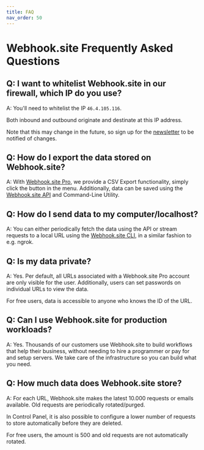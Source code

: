 ```yaml
---
title: FAQ
nav_order: 50
---
```


# Webhook.site Frequently Asked Questions

## Q: I want to whitelist Webhook.site in our firewall, which IP do you use?

A: You'll need to whitelist the IP `46.4.105.116`. 

Both inbound and outbound originate and destinate at this IP address.

Note that this may change in the future, so sign up for the [newsletter](news.markdown) to be notified of changes.


## Q: How do I export the data stored on Webhook.site?

A: With [Webhook.site Pro](pro.markdown), we provide a CSV Export functionality, simply click the button in the menu. Additionally, data can be saved using the [Webhook.site API](api/about.md) and Command-Line Utility.

## Q: How do I send data to my computer/localhost?

A: You can either periodically fetch the data using the API or stream requests to a local URL using the [Webhook.site CLI](cli.md), in a similar fashion to e.g. ngrok.

## Q: Is my data private?

A: Yes. Per default, all URLs associated with a Webhook.site Pro account are only visible for the user. Additionally, users can set passwords on individual URLs to view the data.

For free users, data is accessible to anyone who knows the ID of the URL.

## Q: Can I use Webhook.site for production workloads?

A: Yes. Thousands of our customers use Webhook.site to build workflows that help their business, without needing to hire a programmer or pay for and setup servers. We take care of the infrastructure so you can build what you need.

## Q: How much data does Webhook.site store?

A: For each URL, Webhook.site makes the latest 10.000 requests or emails available. Old requests are periodically rotated/purged. 

In Control Panel, it is also possible to configure a lower number of requests to store automatically before they are deleted.

For free users, the amount is 500 and old requests are not automatically rotated.
